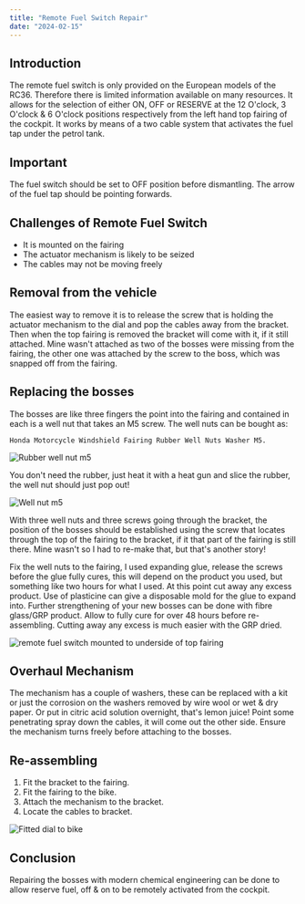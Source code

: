 ```yaml
---
title: "Remote Fuel Switch Repair"
date: "2024-02-15"
---
```


## Introduction

The remote fuel switch is only provided on the European models of the RC36.
Therefore there is limited information available on many resources.
It allows for the selection of either ON, OFF or RESERVE at the 12 O'clock, 3 O'clock & 6 O'clock positions respectively from the left hand top fairing of the cockpit. It works by means of a two cable system that activates the fuel tap under the petrol tank.

## Important

The fuel switch should be set to OFF position before dismantling.
The arrow of the fuel tap should be pointing forwards.

## Challenges of Remote Fuel Switch

- It is mounted on the fairing
- The actuator mechanism is likely to be seized
- The cables may not be moving freely

## Removal from the vehicle

The easiest way to remove it is to release the screw that is holding the actuator mechanism to the dial and pop the cables away from the bracket. Then when the top fairing is removed the bracket will come with it, if it still attached.
Mine wasn't attached as two of the bosses were missing from the fairing, the other one was attached by the screw to the boss, which was snapped off from the fairing.

## Replacing the bosses

The bosses are like three fingers the point into the fairing and contained in each is a well nut that takes an M5 screw.
The well nuts can be bought as:

    Honda Motorcycle Windshield Fairing Rubber Well Nuts Washer M5.

![Rubber well nut m5](/images/001.png)

You don't need the rubber, just heat it with a heat gun and slice the rubber, the well nut should just pop out!

![Well nut m5](/images/002.png)

With three well nuts and three screws going through the bracket, the position of the bosses should be established using the screw that locates through the top of the fairing to the bracket, if it that part of the fairing is still there. Mine wasn't so I had to re-make that, but that's another story!

Fix the well nuts to the fairing, I used expanding glue, release the screws before the glue fully cures, this will depend on the
product you used, but something like two hours for what I used. At this point cut away any excess product. Use of plasticine
can give a disposable mold for the glue to expand into. Further strengthening of your new bosses can be done with fibre glass/GRP product. Allow to fully cure for over 48 hours before re-assembling. Cutting away any excess is much easier with the GRP dried.

![remote fuel switch mounted to underside of top fairing ](/images/003.png)

## Overhaul Mechanism

The mechanism has a couple of washers, these can be replaced with a kit or just the corrosion on the washers removed by wire wool or wet & dry paper. Or put in citric acid solution overnight, that's lemon juice!
Point some penetrating spray down the cables, it will come out the other side.
Ensure the mechanism turns freely before attaching to the bosses.

## Re-assembling

1. Fit the bracket to the fairing.
2. Fit the fairing to the bike.
3. Attach the mechanism to the bracket.
4. Locate the cables to bracket.

![Fitted dial to bike](/images/007.png)

## Conclusion

Repairing the bosses with modern chemical engineering can be done to allow reserve fuel, off & on to be remotely activated from the cockpit.
